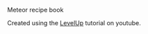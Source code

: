 Meteor recipe book

Created using the [LevelUp](https://www.youtube.com/playlist?list=PLLnpHn493BHFYZUSK62aVycgcAouqBt7V) tutorial on youtube.
